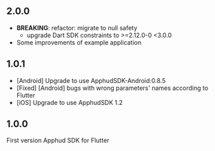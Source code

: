 ## 2.0.0
- **BREAKING**: refactor: migrate to null safety
    - upgrade Dart SDK constraints to >=2.12.0-0 <3.0.0
- Some improvements of example application

## 1.0.1
- [Android] Upgrade to use ApphudSDK-Android:0.8.5
- [Fixed] [Android] bugs with wrong parameters' names according to Flutter
- [iOS] Upgrade to use ApphudSDK 1.2

## 1.0.0
First version Apphud SDK for Flutter

